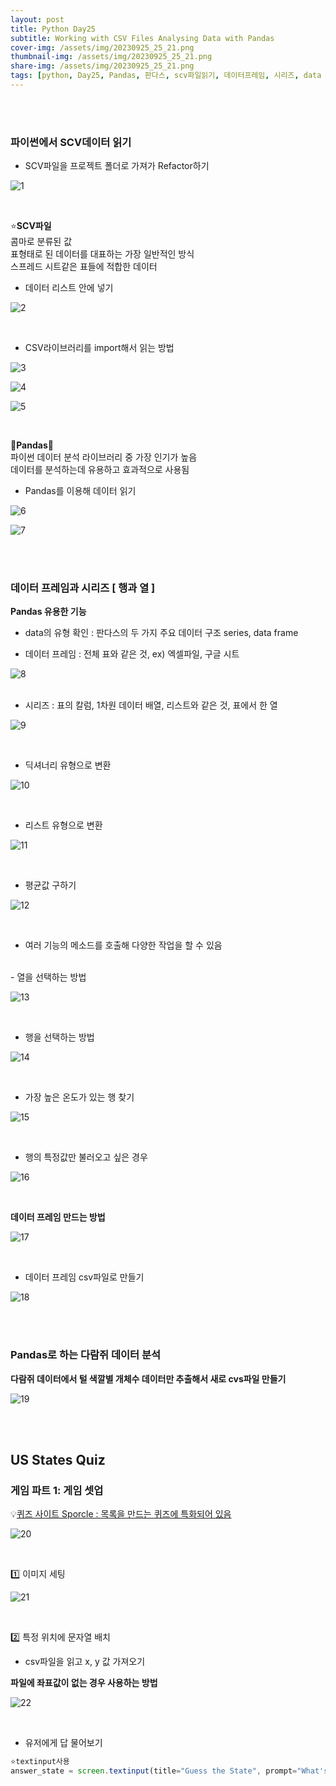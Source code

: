 ```yaml
---
layout: post
title: Python Day25
subtitle: Working with CSV Files Analysing Data with Pandas
cover-img: /assets/img/20230925_25_21.png
thumbnail-img: /assets/img/20230925_25_21.png
share-img: /assets/img/20230925_25_21.png
tags: [python, Day25, Pandas, 판다스, scv파일읽기, 데이터프레임, 시리즈, data farame, series, 데이터분석, 다람쥐데이터분석, turtle 이미지 등록, US States Quiz, 미국주게임]
---
```


<br><br>
  
### 파이썬에서 SCV데이터 읽기  
  
- SCV파일을 프로젝트 폴더로 가져가 Refactor하기
  
![1](/assets/img/20230925_25_1.png)  

<br>
  
⭐️**SCV파일**    
콤마로 분류된 값  
표형태로 된 데이터를 대표하는 가장 일반적인 방식  
스프레드 시트같은 표들에 적합한 데이터  

    
- 데이터 리스트 안에 넣기
   
![2](/assets/img/20230925_25_2.png)  

<br>
  
- CSV라이브러리를 import해서 읽는 방법
    
![3](/assets/img/20230925_25_3.png)  
  
![4](/assets/img/20230925_25_4.png)  
  
![5](/assets/img/20230925_25_5.png)  

  <br>

🐼**Pandas**🐼    
파이썬 데이터 분석 라이브러리 중 가장 인기가 높음  
데이터를 분석하는데 유용하고 효과적으로 사용됨  
  

- Pandas를 이용해 데이터 읽기
  
![6](/assets/img/20230925_25_6.png)  
  
![7](/assets/img/20230925_25_7.png)  

  <br><br>
   
### 데이터 프레임과 시리즈 [ 행과 열 ]  
  
**Pandas 유용한 기능**  
- data의 유형 확인 : 판다스의 두 가지 주요 데이터 구조 series, data frame  
  
- 데이터 프레임 : 전체 표와 같은 것, ex) 엑셀파일, 구글 시트
   
![8](/assets/img/20230925_25_8.png)  
  <br>
- 시리즈 : 표의 칼럼, 1차원 데이터 배열, 리스트와 같은 것, 표에서 한 열
   
![9](/assets/img/20230925_25_9.png)  

<br>
  
- 딕셔너리 유형으로 변환
   
![10](/assets/img/20230925_25_10.png)  

<br>  
  
- 리스트 유형으로 변환
   
![11](/assets/img/20230925_25_11.png)  

<br>
  
- 평균값 구하기
   
![12](/assets/img/20230925_25_12.png)  

<br>
  
- 여러 기능의 메소드를 호출해 다양한 작업을 할 수 있음  
<br>
- 열을 선택하는 방법
   
![13](/assets/img/20230925_25_13.png)  

<br>
  
- 행을 선택하는 방법
   
![14](/assets/img/20230925_25_14.png)  

<br>
   
- 가장 높은 온도가 있는 행 찾기
   
![15](/assets/img/20230925_25_15.png)  

<br>
   
- 행의 특정값만 불러오고 싶은 경우
   
![16](/assets/img/20230925_25_16.png)  

<br>
  
**데이터 프레임 만드는 방법**  
  
![17](/assets/img/20230925_25_17.png)  

<br>

- 데이터 프레임 csv파일로 만들기
   
![18](/assets/img/20230925_25_18.png)  

 <br><br>
  
### Pandas로 하는 다람쥐 데이터 분석  

**다람쥐 데이터에서 털 색깔별 개체수 데이터만 추출해서 새로 cvs파일 만들기**  
  
![19](/assets/img/20230925_25_19.png)  

<br><br>

## US States Quiz  
  
### 게임 파트 1: 게임 셋업  
  
💡[퀴즈 사이트 Sporcle : 목록을 만드는 퀴즈에 특화되어 있음](https://www.sporcle.com/games/g/states)  
  
![20](/assets/img/20230925_25_20.png)  

<br>
  
1️⃣ 이미지 세팅  
  
![21](/assets/img/20230925_25_21.png)  

<br>
  
2️⃣ 특정 위치에 문자열 배치  
  
- csv파일을 읽고 x, y 값 가져오기  
  
**파일에 좌표값이 없는 경우 사용하는 방법**  
  
![22](/assets/img/20230925_25_22.png)  

<br>
  
-  유저에게 답 물어보기  
```javascript
⭐️textinput사용
answer_state = screen.textinput(title="Guess the State", prompt="What's another state's name?")
```
